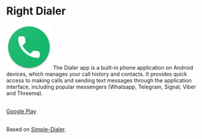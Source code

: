 # Right Dialer

<img alt="Logo" src="app/src/main/res/drawable/ic_launcher.png" width="120" />
The Dialer app is a built-in phone application on Android devices, which manages your call history and contacts.
It provides quick access to making calls and sending text messages through the application interface,
including popular messengers (Whatsapp, Telegram, Signal, Viber and Threema). <br> <br>

[Google Play](https://play.google.com/store/apps/details?id=com.goodwy.dialer)</br></br>

Based on <a href="https://github.com/SimpleMobileTools/Simple-Dialer">Simple-Dialer</a>.</br>
